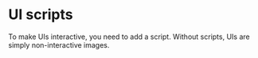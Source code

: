 # UI scripts

To make UIs interactive, you need to add a script. Without scripts, UIs are simply non-interactive images.